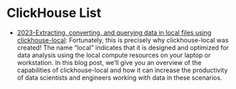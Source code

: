 # ClickHouse List

- [2023-Extracting, converting, and querying data in local files using clickhouse-local](https://clickhouse.com/blog/extracting-converting-querying-local-files-with-sql-clickhouse-local): Fortunately, this is precisely why clickhouse-local was created! The name “local” indicates that it is designed and optimized for data analysis using the local compute resources on your laptop or workstation. In this blog post, we’ll give you an overview of the capabilities of clickhouse-local and how it can increase the productivity of data scientists and engineers working with data in these scenarios.
